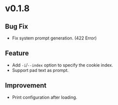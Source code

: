 # v0.1.8

## Bug Fix

- Fix system prompt generation. (422 Error)

<!-- ## Documentation

- Improve readability by adding more comments. -->

## Feature

- Add `-i`/`--index` option to specify the cookie index.
- Support pad text as prompt.

## Improvement

- Print configuration after loading.
